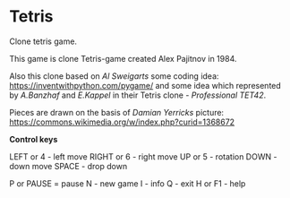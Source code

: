 # Tetris
Clone tetris game.

This game is clone Tetris-game created Alex Pajitnov in 1984.

Also this clone based on *Al Sweigarts* some coding idea: https://inventwithpython.com/pygame/
and some idea which represented by *A.Banzhaf* and *E.Kappel* in their Tetris clone - *Professional TET42*.

Pieces are drawn on the basis of *Damian Yerricks* picture:
https://commons.wikimedia.org/w/index.php?curid=1368672

**Control keys**

LEFT or 4 - left move
RIGHT or 6 - right move
UP or 5 - rotation
DOWN - down move
SPACE - drop down

P or PAUSE = pause
N - new game
I - info
Q - exit
H or F1 - help
